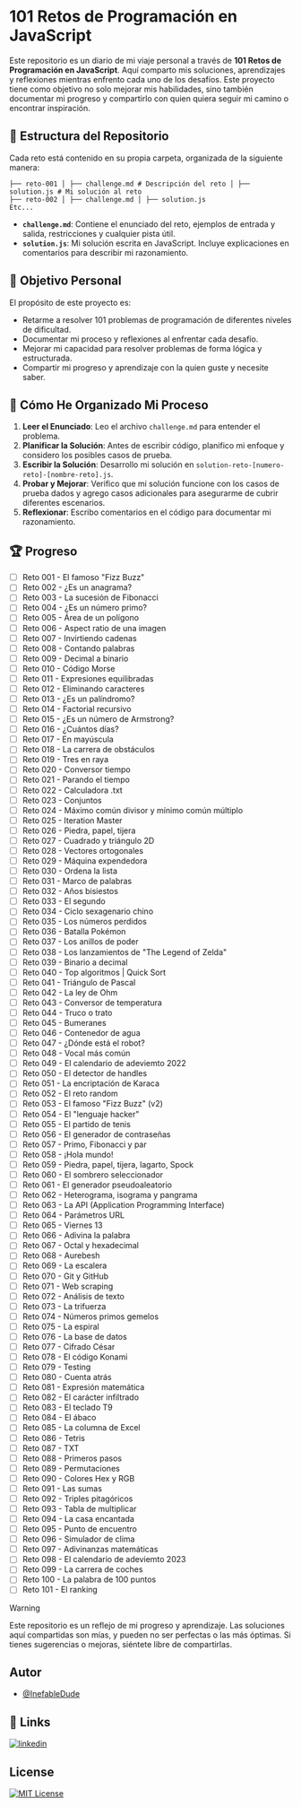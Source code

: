 
# 101 Retos de Programación en JavaScript

Este repositorio es un diario de mi viaje personal a través de **101 Retos de Programación en JavaScript**. Aquí comparto mis soluciones, aprendizajes y reflexiones mientras enfrento cada uno de los desafíos. Este proyecto tiene como objetivo no solo mejorar mis habilidades, sino también documentar mi progreso y compartirlo con quien quiera seguir mi camino o encontrar inspiración.




## 📂 Estructura del Repositorio

Cada reto está contenido en su propia carpeta, organizada de la siguiente manera:

```
├── reto-001 │ ├── challenge.md # Descripción del reto │ ├── solution.js # Mi solución al reto 
├── reto-002 │ ├── challenge.md │ ├── solution.js
Etc...
```
- **`challenge.md`**: Contiene el enunciado del reto, ejemplos de entrada y salida, restricciones y cualquier pista útil.
- **`solution.js`**: Mi solución escrita en JavaScript. Incluye explicaciones en comentarios para describir mi razonamiento.

## 🌟 Objetivo Personal


El propósito de este proyecto es:

- Retarme a resolver 101 problemas de programación de diferentes niveles de dificultad.
- Documentar mi proceso y reflexiones al enfrentar cada desafío.
- Mejorar mi capacidad para resolver problemas de forma lógica y estructurada.
- Compartir mi progreso y aprendizaje con la quien guste y necesite saber.
## 🚀 Cómo He Organizado Mi Proceso

1. **Leer el Enunciado**: Leo el archivo `challenge.md` para entender el problema.
2. **Planificar la Solución**: Antes de escribir código, planifico mi enfoque y considero los posibles casos de prueba.
3. **Escribir la Solución**: Desarrollo mi solución en `solution-reto-[numero-reto]-[nombre-reto].js`.
4. **Probar y Mejorar**: Verifico que mi solución funcione con los casos de prueba dados y agrego casos adicionales para asegurarme de cubrir diferentes escenarios.
5. **Reflexionar**: Escribo comentarios en el código para documentar mi razonamiento.

##  🏆 Progreso

- [ ] Reto 001 - El famoso "Fizz Buzz"
- [ ] Reto 002 - ¿Es un anagrama?
- [ ] Reto 003 - La sucesión de Fibonacci
- [ ] Reto 004 - ¿Es un número primo?
- [ ] Reto 005 - Área de un polígono
- [ ] Reto 006 - Aspect ratio de una imagen
- [ ] Reto 007 - Invirtiendo cadenas
- [ ] Reto 008 - Contando palabras
- [ ] Reto 009 - Decimal a binario
- [ ] Reto 010 - Código Morse
- [ ] Reto 011 - Expresiones equilibradas
- [ ] Reto 012 - Eliminando caracteres
- [ ] Reto 013 - ¿Es un palíndromo?
- [ ] Reto 014 - Factorial recursivo
- [ ] Reto 015 - ¿Es un número de Armstrong?
- [ ] Reto 016 - ¿Cuántos días?
- [ ] Reto 017 - En mayúscula
- [ ] Reto 018 - La carrera de obstáculos
- [ ] Reto 019 - Tres en raya
- [ ] Reto 020 - Conversor tiempo
- [ ] Reto 021 - Parando el tiempo
- [ ] Reto 022 - Calculadora .txt
- [ ] Reto 023 - Conjuntos
- [ ] Reto 024 - Máximo común divisor y mínimo común múltiplo
- [ ] Reto 025 - Iteration Master
- [ ] Reto 026 - Piedra, papel, tijera
- [ ] Reto 027 - Cuadrado y triángulo 2D
- [ ] Reto 028 - Vectores ortogonales
- [ ] Reto 029 - Máquina expendedora
- [ ] Reto 030 - Ordena la lista
- [ ] Reto 031 - Marco de palabras
- [ ] Reto 032 - Años bisiestos
- [ ] Reto 033 - El segundo
- [ ] Reto 034 - Ciclo sexagenario chino
- [ ] Reto 035 - Los números perdidos
- [ ] Reto 036 - Batalla Pokémon
- [ ] Reto 037 - Los anillos de poder
- [ ] Reto 038 - Los lanzamientos de "The Legend of Zelda"
- [ ] Reto 039 - Binario a decimal
- [ ] Reto 040 - Top algoritmos | Quick Sort
- [ ] Reto 041 - Triángulo de Pascal
- [ ] Reto 042 - La ley de Ohm
- [ ] Reto 043 - Conversor de temperatura
- [ ] Reto 044 - Truco o trato
- [ ] Reto 045 - Bumeranes
- [ ] Reto 046 - Contenedor de agua
- [ ] Reto 047 - ¿Dónde está el robot?
- [ ] Reto 048 - Vocal más común
- [ ] Reto 049 - El calendario de adeviemto 2022
- [ ] Reto 050 - El detector de handles
- [ ] Reto 051 - La encriptación de Karaca
- [ ] Reto 052 - El reto random
- [ ] Reto 053 - El famoso "Fizz Buzz" (v2)
- [ ] Reto 054 - El "lenguaje hacker"
- [ ] Reto 055 - El partido de tenis
- [ ] Reto 056 - El generador de contraseñas
- [ ] Reto 057 - Primo, Fibonacci y par
- [ ] Reto 058 - ¡Hola mundo!
- [ ] Reto 059 - Piedra, papel, tijera, lagarto, Spock
- [ ] Reto 060 - El sombrero seleccionador
- [ ] Reto 061 - El generador pseudoaleatorio
- [ ] Reto 062 - Heterograma, isograma y pangrama
- [ ] Reto 063 - La API (Application Programming Interface)
- [ ] Reto 064 - Parámetros URL
- [ ] Reto 065 - Viernes 13
- [ ] Reto 066 - Adivina la palabra
- [ ] Reto 067 - Octal y hexadecimal
- [ ] Reto 068 - Aurebesh
- [ ] Reto 069 - La escalera
- [ ] Reto 070 - Git y GitHub
- [ ] Reto 071 - Web scraping
- [ ] Reto 072 - Análisis de texto
- [ ] Reto 073 - La trifuerza
- [ ] Reto 074 - Números primos gemelos
- [ ] Reto 075 - La espiral
- [ ] Reto 076 - La base de datos
- [ ] Reto 077 - Cifrado César
- [ ] Reto 078 - El código Konami
- [ ] Reto 079 - Testing
- [ ] Reto 080 - Cuenta atrás
- [ ] Reto 081 - Expresión matemática
- [ ] Reto 082 - El carácter infiltrado
- [ ] Reto 083 - El teclado T9
- [ ] Reto 084 - El ábaco
- [ ] Reto 085 - La columna de Excel
- [ ] Reto 086 - Tetris
- [ ] Reto 087 - TXT
- [ ] Reto 088 - Primeros pasos
- [ ] Reto 089 - Permutaciones
- [ ] Reto 090 - Colores Hex y RGB
- [ ] Reto 091 - Las sumas
- [ ] Reto 092 - Triples pitagóricos
- [ ] Reto 093 - Tabla de multiplicar
- [ ] Reto 094 - La casa encantada
- [ ] Reto 095 - Punto de encuentro
- [ ] Reto 096 - Simulador de clima
- [ ] Reto 097 - Adivinanzas matemáticas
- [ ] Reto 098 - El calendario de adeviemto 2023
- [ ] Reto 099 - La carrera de coches
- [ ] Reto 100 - La palabra de 100 puntos
- [ ] Reto 101 - El ranking

> [!WARNING]
> Este repositorio es un reflejo de mi progreso y aprendizaje. Las soluciones aquí compartidas son mías, y pueden no ser perfectas o las más óptimas. Si tienes sugerencias o mejoras, siéntete libre de compartirlas.

## Autor

- [@InefableDude](https://github.com/InefableDude)


## 🔗 Links
[![linkedin](https://img.shields.io/badge/linkedin-0A66C2?style=for-the-badge&logo=linkedin&logoColor=white)](www.linkedin.com/in/baruch-rafael-rodriguez-covarrubias-3b793a2a5)


## License

[![MIT License](https://img.shields.io/badge/License-MIT-green.svg)](https://choosealicense.com/licenses/mit/)
